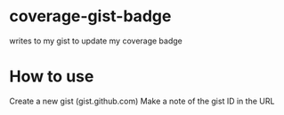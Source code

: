 # coverage-gist-badge

writes to my gist to update my coverage badge

# How to use

Create a new gist (gist.github.com)
Make a note of the gist ID in the URL
